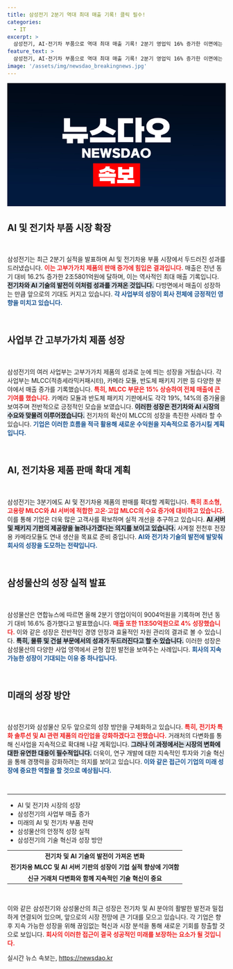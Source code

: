 ```yaml
---
title: 삼성전기 2분기 역대 최대 매출 기록! 클릭 필수!
categories:
  - IT
excerpt: >
  삼성전기, AI·전기차 부품으로 역대 최대 매출 기록! 2분기 영업익 16% 증가한 이면에는 고부가가치 제품의 강세가 있다. 3분기에도 성장세 기대! 클릭해 자세한 내용을 확인해보세요!
feature_text: >
  삼성전기, AI·전기차 부품으로 역대 최대 매출 기록! 2분기 영업익 16% 증가한 이면에는 고부가가치 제품의 강세가 있다. 3분기에도 성장세 기대! 클릭해 자세한 내용을 확인해보세요!
image: '/assets/img/newsdao_breakingnews.jpg'
---
```


<p><img src="/assets/img/newsdao_breakingnews.jpg" alt="implanttips 속보" /></p>

<h2 data-ke-size="size26">AI 및 전기차 부품 시장 확장</h2>

<p data-ke-size="size16">&nbsp;</p>

<p>삼성전기는 최근 2분기 실적을 발표하며 AI 및 전기차용 부품 시장에서 두드러진 성과를 드러냈습니다. <b><span style="color: #ee2323;">이는 고부가가치 제품의 판매 증가에 힘입은 결과입니다.</span></b> 매출은 전년 동기 대비 16.2% 증가한 2조5801억원에 달하며, 이는 역사적인 최대 매출 기록입니다. <b><span style="background-color: #21538527;">전기차와 AI 기술의 발전이 이처럼 성과를 가져온 것입니다.</span></b> 다방면에서 매출이 성장하는 만큼 앞으로의 기대도 커지고 있습니다. <b><span style="color: #1a5490;">각 사업부의 성장이 회사 전체에 긍정적인 영향을 미치고 있습니다.</span></b></p>

<p data-ke-size="size16">&nbsp;</p>

<h2 data-ke-size="size26">사업부 간 고부가가치 제품 성장</h2>

<p data-ke-size="size16">&nbsp;</p>

<p>삼성전기의 여러 사업부는 고부가가치 제품의 성과로 눈에 띄는 성장을 거뒀습니다. 각 사업부는 MLCC(적층세라믹커패시터), 카메라 모듈, 반도체 패키지 기판 등 다양한 분야에서 매출 증가를 기록했습니다. <b><span style="color: #ee2323;">특히, MLCC 부문은 15% 상승하여 전체 매출에 큰 기여를 했습니다.</span></b> 카메라 모듈과 반도체 패키지 기판에서도 각각 19%, 14%의 증가율을 보여주며 전반적으로 긍정적인 모습을 보였습니다. <b><span style="background-color: #21538527;">이러한 성장은 전기차와 AI 시장의 수요와 맞물려 이루어졌습니다.</span></b> 전기차의 확산이 MLCC의 성장을 촉진한 사례라 할 수 있습니다. <b><span style="color: #1a5490;">기업은 이러한 흐름을 적극 활용해 새로운 수익원을 지속적으로 증가시킬 계획입니다.</span></b></p>

<p data-ke-size="size16">&nbsp;</p>

<h2 data-ke-size="size26">AI, 전기차용 제품 판매 확대 계획</h2>

<p data-ke-size="size16">&nbsp;</p>

<p>삼성전기는 3분기에도 AI 및 전기차용 제품의 판매를 확대할 계획입니다. <b><span style="color: #ee2323;">특히 초소형, 고용량 MLCC와 AI 서버에 적합한 고온·고압 MLCC의 수요 증가에 대비하고 있습니다.</span></b> 이를 통해 기업은 더욱 많은 고객사를 확보하며 실적 개선을 추구하고 있습니다. <b><span style="background-color: #21538527;">AI 서버 및 패키지 기판의 제공량을 늘려나가겠다는 의지를 보이고 있습니다.</span></b> 사계절 전천후 전장용 카메라모듈도 연내 생산을 목표로 준비 중입니다. <b><span style="color: #1a5490;">AI와 전기차 기술의 발전에 발맞춰 회사의 성장을 도모하는 전략입니다.</span></b></p>

<p data-ke-size="size16">&nbsp;</p>

<h2 data-ke-size="size26">삼성물산의 성장 실적 발표</h2>

<p data-ke-size="size16">&nbsp;</p>

<p>삼성물산은 연합뉴스에 따르면 올해 2분기 영업이익이 9004억원을 기록하며 전년 동기 대비 16.6% 증가했다고 발표했습니다. <b><span style="color: #ee2323;">매출 또한 11조50억원으로 4% 성장했습니다.</span></b> 이와 같은 성장은 전반적인 경영 안정과 효율적인 자원 관리의 결과로 볼 수 있습니다. <b><span style="background-color: #21538527;">특히, 물류 및 건설 부문에서의 성과가 두드러진다고 할 수 있습니다.</span></b> 이러한 성장은 삼성물산의 다양한 사업 영역에서 균형 잡힌 발전을 보여주는 사례입니다. <b><span style="color: #1a5490;">회사의 지속 가능한 성장이 기대되는 이유 중 하나입니다.</span></b></p>

<p data-ke-size="size16">&nbsp;</p>

<h2 data-ke-size="size26">미래의 성장 방안</h2>

<p data-ke-size="size16">&nbsp;</p>

<p>삼성전기와 삼성물산 모두 앞으로의 성장 방안을 구체화하고 있습니다. <b><span style="color: #ee2323;">특히, 전기차 특화 솔루션 및 AI 관련 제품의 라인업을 강화하겠다고 전했습니다.</span></b> 거래처의 다변화를 통해 신사업을 지속적으로 확대해 나갈 계획입니다. <b><span style="background-color: #21538527;">그러나 이 과정에서는 시장의 변화에 대한 유연한 대응이 필수적입니다.</span></b> 더욱이, 연구 개발에 대한 지속적인 투자와 기술 혁신을 통해 경쟁력을 강화하려는 의지를 보이고 있습니다. <b><span style="color: #1a5490;">이와 같은 접근이 기업의 미래 성장에 중요한 역할을 할 것으로 예상됩니다.</span></b></p>

<p data-ke-size="size16">&nbsp;</p>

<hr>

<ul>
<li>AI 및 전기차 시장의 성장</li>
<li>삼성전기의 사업부 매출 증가</li>
<li>미래의 AI 및 전기차 부품 전략</li>
<li>삼성물산의 안정적 성장 실적</li>
<li>삼성전기의 기술 혁신과 성장 방안</li>
</ul>

<table style="width: 100%; border-collapse: collapse;">
<tr>
<td style="text-align: center; height: 17px;"><b>전기차 및 AI 기술의 발전이 가져온 변화</b></td>
</tr>
<tr>
<td style="text-align: center; height: 17px;"><b>전기차용 MLCC 및 AI 서버 기판의 성장이 기업 실적 향상에 기여함</b></td>
</tr>
<tr>
<td style="text-align: center; height: 17px;"><b>신규 거래처 다변화와 함께 지속적인 기술 혁신이 중요</b></td>
</tr>
</table>

<p data-ke-size="size16">&nbsp;</p>

<p>이와 같은 삼성전기와 삼성물산의 최근 성장은 전기차 및 AI 분야의 활발한 발전과 밀접하게 연결되어 있으며, 앞으로의 시장 전망에 큰 기대를 모으고 있습니다. 각 기업은 향후 지속 가능한 성장을 위해 끊임없는 혁신과 시장 분석을 통해 새로운 기회를 창출할 것으로 보입니다. <b><span style="color: #ee2323;">회사의 이러한 접근이 결국 성공적인 미래를 보장하는 요소가 될 것입니다.</span></b></p>
실시간 뉴스 속보는, <a href="https://newsdao.kr" rel="dofollow">https://newsdao.kr</a>


